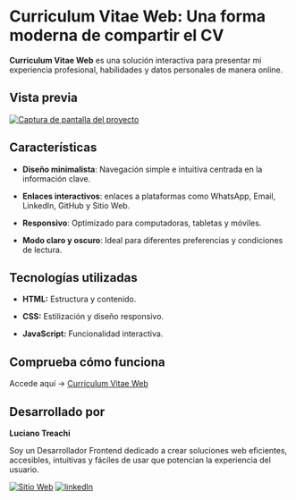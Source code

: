 # Curriculum Vitae Web: Una forma moderna de compartir el CV

**Curriculum Vitae Web** es una solución interactiva para presentar mi experiencia profesional, habilidades y datos personales de manera online.

## Vista previa

[![Captura de pantalla del proyecto](https://i.postimg.cc/N0BN5KLY/cv.jpg)](https://postimg.cc/RWp1YVcb)

## Características

- **Diseño minimalista**: Navegación simple e intuitiva centrada en la información clave.

- **Enlaces interactivos**: enlaces a plataformas como WhatsApp, Email, LinkedIn, GitHub y Sitio Web.
- **Responsivo**: Optimizado para computadoras, tabletas y móviles.

- **Modo claro y oscuro**: Ideal para diferentes preferencias y condiciones de lectura.

## Tecnologías utilizadas

- **HTML:** Estructura y contenido.

- **CSS:** Estilización y diseño responsivo.

- **JavaScript:** Funcionalidad interactiva.

## Comprueba cómo funciona

Accede aquí → [Curriculum Vitae Web](https://curriculumvitaeweb.netlify.app/)

## Desarrollado por

**Luciano Treachi**

Soy un Desarrollador Frontend dedicado a crear soluciones web eficientes, accesibles, intuitivas y fáciles de usar que potencian la experiencia del usuario.

[![Sitio Web](https://img.shields.io/badge/Sitio_Web-black?style=for-the-badge&logoColor=white)](https://lucianotreachi.website/)
[![linkedIn](https://img.shields.io/badge/LinkedIn-0077B5?style=for-the-badge&logoColor=white)](https://www.linkedin.com/in/luciano-treachi/)
